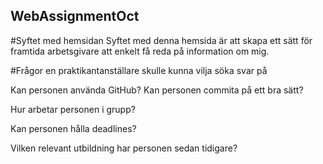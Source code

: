 ## WebAssignmentOct

#Syftet med hemsidan
Syftet med denna hemsida är att skapa ett sätt för framtida arbetsgivare att enkelt få reda på information om mig.


#Frågor en praktikantanställare skulle kunna vilja söka svar på

Kan personen använda GitHub?
  Kan personen commita på ett bra sätt?
  
Hur arbetar personen i grupp?

Kan personen hålla deadlines?

Vilken relevant utbildning har personen sedan tidigare?

